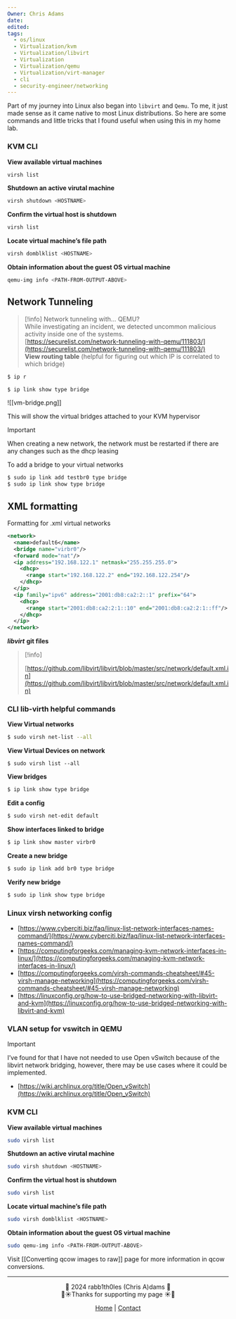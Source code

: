 ```yaml
---
Owner: Chris Adams
date: 
edited: 
tags:
  - os/linux
  - Virtualization/kvm
  - Virtualization/libvirt
  - Virtualization
  - Virtualization/qemu
  - Virtualization/virt-manager
  - cli
  - security-engineer/networking
---
```

Part of my journey into Linux also began into `libvirt` and `Qemu`. To me, it just made sense as it came native to most Linux distributions. So here are some commands and little tricks that I found useful when using this in my home lab.
### KVM CLI
**View available virtual machines**
```Bash
virsh list
```

**Shutdown an active virutal machine**
```Bash
virsh shutdown <HOSTNAME>
```

**Confirm the virtual host is shutdown**
```Bash
virsh list
```

**Locate virtual machine’s file path**
```Bash
virsh domblklist <HOSTNAME>
```

**Obtain information about the guest OS virtual machine**
```Bash
qemu-img info <PATH-FROM-OUTPUT-ABOVE>
```

## Network Tunneling

> [!info] Network tunneling with… QEMU?  
> While investigating an incident, we detected uncommon malicious activity inside one of the systems.  
> [https://securelist.com/network-tunneling-with-qemu/111803/](https://securelist.com/network-tunneling-with-qemu/111803/)  
**View routing table** (helpful for figuring out which IP is correlated to which bridge)
```Bash
$ ip r
```


```Bash
$ ip link show type bridge
```

![[vm-bridge.png]]

This will show the virtual bridges attached to your KVM hypervisor

> [!important]  
> When creating a new network, the network must be restarted if there are any changes such as the dhcp leasing  
  
To add a bridge to your virtual networks
```JavaScript
$ sudo ip link add testbr0 type bridge
$ sudo ip link show type bridge
```

## **XML formatting**
  
Formatting for .xml virtual networks
```XML
<network>
  <name>default6</name>
  <bridge name="virbr0"/>
  <forward mode="nat"/>
  <ip address="192.168.122.1" netmask="255.255.255.0">
    <dhcp>
      <range start="192.168.122.2" end="192.168.122.254"/>
    </dhcp>
  </ip>
  <ip family="ipv6" address="2001:db8:ca2:2::1" prefix="64">
    <dhcp>
      <range start="2001:db8:ca2:2:1::10" end="2001:db8:ca2:2:1::ff"/>
    </dhcp>
  </ip>
</network>
```

_**libvirt**_ **git files**

> [!info]  
>  
> [https://github.com/libvirt/libvirt/blob/master/src/network/default.xml.in](https://github.com/libvirt/libvirt/blob/master/src/network/default.xml.in)  

### CLI lib-virth helpful commands

**View Virtual networks**

```Bash
$ sudo virsh net-list --all
```

**View Virtual Devices on network**
```Plain
$ sudo virsh list --all 
```

**View bridges**
```Bash
$ ip link show type bridge
```

**Edit a config**
```Bash
$ sudo virsh net-edit default
```

**Show interfaces linked to bridge**
```Bash
$ ip link show master virbr0
```

**Create a new bridge**
```Bash
$ sudo ip link add br0 type bridge
```

**Verify new bridge**
```Bash
$ sudo ip link show type bridge
```
  
### **Linux virsh networking config**
- [https://www.cyberciti.biz/faq/linux-list-network-interfaces-names-command/](https://www.cyberciti.biz/faq/linux-list-network-interfaces-names-command/)
- [https://computingforgeeks.com/managing-kvm-network-interfaces-in-linux/](https://computingforgeeks.com/managing-kvm-network-interfaces-in-linux/)
- [https://computingforgeeks.com/virsh-commands-cheatsheet/#45-virsh-manage-networking](https://computingforgeeks.com/virsh-commands-cheatsheet/#45-virsh-manage-networking)
- [https://linuxconfig.org/how-to-use-bridged-networking-with-libvirt-and-kvm](https://linuxconfig.org/how-to-use-bridged-networking-with-libvirt-and-kvm)
  
### **VLAN setup for vswitch in QEMU**

> [!important]  
> I’ve found for that I have not needed to use Open vSwitch because of the libvirt network bridging, however, there may be use cases where it could be implemented.  
- [https://wiki.archlinux.org/title/Open_vSwitch](https://wiki.archlinux.org/title/Open_vSwitch)
  
### KVM CLI
**View available virtual machines**
```Bash
sudo virsh list
```

**Shutdown an active virutal machine**
```Bash
sudo virsh shutdown <HOSTNAME>
```

**Confirm the virtual host is shutdown**
```Bash
sudo virsh list
```

**Locate virtual machine’s file path**
```Bash
sudo virsh domblklist <HOSTNAME>
```

**Obtain information about the guest OS virtual machine**
```Bash
sudo qemu-img info <PATH-FROM-OUTPUT-ABOVE>
```

Visit [[Converting qcow images to raw]] page for more information in qcow conversions.

---
<div style="text-align: center;">
	<div class="gradient-text">👾 2024 rabb1th0les (Chris A)dams 👾</div> 
	🌴☀Thanks for supporting my page ☀🌴
	<nav>
		<ul style="list-style: none; padding: 0;">
			<div style="text-align: center;">
				<li><a href="index.html">Home</a> | <a href="Contact.html">Contact</a></li>
			</div>
		</ul>
	</nav>	
</div>